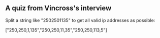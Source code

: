 ## A quiz from Vincross's interview

Split a string like "2502501135" to get all valid ip addresses as possible:

["250,250,1,135","250,250,11,35","250,250,113,5"]
